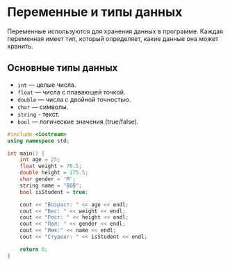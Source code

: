 
# Переменные и типы данных

Переменные используются для хранения данных в программе. Каждая переменная имеет тип, который определяет, какие данные она может хранить.

## Основные типы данных

- `int` — целые числа.
- `float` — числа с плавающей точкой.
- `double` — числа с двойной точностью.
- `char` — символы.
- `string` - текст.
- `bool` — логические значения (true/false).

```cpp
#include <iostream>
using namespace std;

int main() {
    int age = 25;
    float weight = 70.5;
    double height = 175.5;
    char gender = 'M';
    string name = "BOB";
    bool isStudent = true;

    cout << "Возраст: " << age << endl;
    cout << "Вес: " << weight << endl;
    cout << "Рост: " << height << endl;
    cout << "Пол: " << gender << endl;
    cout << "Имя:" << name << endl;
    cout << "Студент: " << isStudent << endl;

    return 0;
}